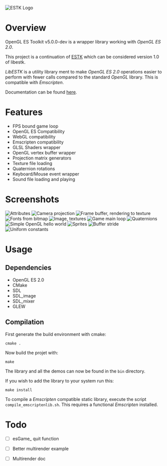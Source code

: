 ![ESTK Logo](logo/logo5.png)

# Overview

OpenGL ES Toolkit v5.0.0-dev is a wrapper library working with *OpenGL ES 2.0*.

This project is a continuation of [ESTK](https://github.com/carlmartus/estk)
which can be considered version 1.0 of libestk.

*LibESTK* is a utility library ment to make *OpenGL ES 2.0* operations easier
to perform with fewer calls compared to the standard *OpenGL* library. This
is compatible with *Emscripten*.

Documentation can be found [here](DOC.md).

# Features
 * FPS bound game loop
 * OpenGL ES Compatibility
 * WebGL compatibility
 * Emscripten compatibility
 * GLSL Shaders wrapper
 * OpenGL vertex buffer wrapper
 * Projection matrix generators
 * Texture file loading
 * Quaternion rotations
 * Keyboard/Mouse event wrapper
 * Sound file loading and playing

# Screenshots
![Attributes](screenshots/attr.png)
![Camera projection](screenshots/cam.png)
![Frame buffer, rendering to texture](screenshots/fb.png)
![Fonts from bitmap](screenshots/font.png)
![Image, textures](screenshots/image.png)
![Game main loop](screenshots/mainloop.png)
![Quaternions](screenshots/quaternion.png)
![Simple OpenGL hello world](screenshots/red.png)
![Sprites](screenshots/sprites.png)
![Buffer stride](screenshots/stride.png)
![Uniform constants](screenshots/uniform.png)

# Usage

## Dependencies
 * OpenGL ES 2.0
 * CMake
 * SDL
 * SDL_image
 * SDL_mixer
 * GLEW


## Compilation
  First generate the build environment with cmake:
```
cmake .
```

  Now build the projet with:
```
make
```

The library and all the demos can now be found in the ```bin``` directory.

If you wish to add the library to your system run this:
```
make install
```

To compile a *Emscripten* compatible static library, execute the script
```compile_emscriptenlib.sh```. This requires a functional *Emscripten*
installed.

# Todo

 * [ ] esGame_ quit function
 * [ ] Better multirender example
 * [ ] Multirender doc

